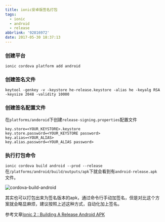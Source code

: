 ```yaml
---
title: ionic安卓版签名打包
tags:
  - ionic
  - android
  - release
abbrlink: '92816972'
date: 2017-05-30 18:37:13
---
```


### 创建平台
```
ionic cordova platform add android 
```
### 创建签名文件

```
keytool -genkey -v -keystore he-release.keystore -alias he -keyalg RSA -keysize 2048 -validity 10000
```

### 创建签名配置文件
在`platforms/andoroid`下创建`release-signing.properties`配置文件
```
key.store=<YOUR_KEYSTORE>.keystore
key.store.password=<YOUR_KEYSTORE password>
key.alias=<YOUR_ALIAS>
key.alias.password=<YOUR_ALIAS password>
```
### 执行打包命令
`ionic cordova build android --prod --release`
在`/platforms/android/build/outputs/apk`下就会看到有`android-release.apk`文件。

![cordova-build-android](https://static.1991421.cn/cordova-build-android.png)

其实也可以打包出来为签名版本的apk，通过命令行手动加签名，但是对比这个方案就会略显麻烦，建议按照上述这种方式，自动化加上签名。

参考文章[Ionic 2 : Building A Release Android APK](http://ionichelper.forlearning.net/ionic-2-building-a-release-android-apk/)
